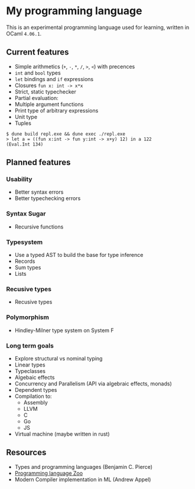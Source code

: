 # My programming language
This is an experimental programming language used for learning, written in OCaml `4.06.1`.

## Current features
* Simple arithmetics (`+`, `-`, `*`, `/`, `>`, `<`) with precences
* `int` and `bool` types
* `let` bindings and `if` expressions
* Closures `fun x: int -> x*x`
* Strict, static typechecker
* Partial evaluation:
* Multiple argument functions
* Print type of arbitrary expressions
* Unit type
* Tuples
```
$ dune build repl.exe && dune exec ./repl.exe
> let a = ((fun x:int -> fun y:int -> x+y) 12) in a 122
(Eval.Int 134)
```

## Planned features
### Usability
* Better syntax errors
* Better typechecking errors

### Syntax Sugar
* Recursive functions

### Typesystem
* Use a typed AST to build the base for type inference
* Records
* Sum types
* Lists

### Recusive types
* Recusive types

### Polymorphism
* Hindley-Milner type system on System F

### Long term goals
* Explore structural vs nominal typing
* Linear types
* Typeclasses
* Algebaic effects
* Concurrency and Parallelism (API via algebraic effects, monads)
* Dependent types
* Compilation to:
  * Assembly
  * LLVM
  * C
  * Go
  * JS
* Virtual machine (maybe written in rust)

## Resources
* Types and programming languages (Benjamin C. Pierce)
* [Programming language Zoo](https://github.com/andrejbauer/plzoo/)
* Modern Compiler implementation in ML (Andrew Appel)
